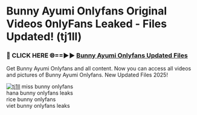 # Bunny Ayumi Onlyfans Original Videos 0nlyFans Leaked - Files Updated! (tj1ll)

<h3>🔴 CLICK HERE 🌐==►► <a href="https://tinyurl.com/2wckxsce" rel="nofollow">Bunny Ayumi Onlyfans Updated Files</a></h3>

Get Bunny Ayumi Onlyfans and all content. Now you can access all videos and pictures of Bunny Ayumi Onlyfans. New Updated Files 2025!

[![tj1ll](https://i.imgur.com/AFduVYN.gif)](https://tinyurl.com/2wckxsce)
miss bunny onlyfans<br>
hana bunny onlyfans leaks<br>
rice bunny onlyfans<br>
viet bunny onlyfans leaks